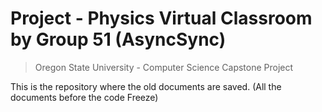 # Project - Physics Virtual Classroom by Group 51 (AsyncSync)
> Oregon State University - Computer Science Capstone Project

This is the repository where the old documents are saved.
(All the documents before the code Freeze)